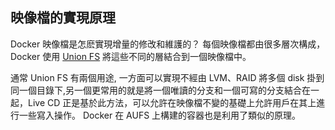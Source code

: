 ## 映像檔的實現原理

Docker 映像檔是怎麽實現增量的修改和維護的？
每個映像檔都由很多層次構成，Docker 使用 [Union FS](http://en.wikipedia.org/wiki/UnionFS) 將這些不同的層結合到一個映像檔中。

通常 Union FS 有兩個用途, 一方面可以實現不經由 LVM、RAID 將多個 disk 掛到同一個目錄下,另一個更常用的就是將一個唯讀的分支和一個可寫的分支結合在一起，Live CD 正是基於此方法，可以允許在映像檔不變的基礎上允許用戶在其上進行一些寫入操作。
Docker 在 AUFS 上構建的容器也是利用了類似的原理。
